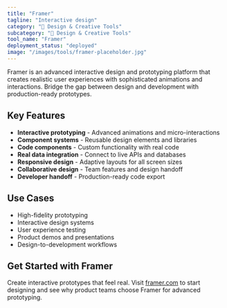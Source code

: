 ```yaml
---
title: "Framer"
tagline: "Interactive design"
category: "🎨 Design & Creative Tools"
subcategory: "🎨 Design & Creative Tools"
tool_name: "Framer"
deployment_status: "deployed"
image: "/images/tools/framer-placeholder.jpg"
---
```

Framer is an advanced interactive design and prototyping platform that creates realistic user experiences with sophisticated animations and interactions. Bridge the gap between design and development with production-ready prototypes.

## Key Features

- **Interactive prototyping** - Advanced animations and micro-interactions
- **Component systems** - Reusable design elements and libraries
- **Code components** - Custom functionality with real code
- **Real data integration** - Connect to live APIs and databases
- **Responsive design** - Adaptive layouts for all screen sizes
- **Collaborative design** - Team features and design handoff
- **Developer handoff** - Production-ready code export

## Use Cases

- High-fidelity prototyping
- Interactive design systems
- User experience testing
- Product demos and presentations
- Design-to-development workflows

## Get Started with Framer

Create interactive prototypes that feel real. Visit [framer.com](https://www.framer.com) to start designing and see why product teams choose Framer for advanced prototyping.